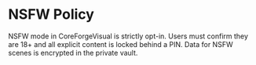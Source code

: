 # NSFW Policy

NSFW mode in CoreForgeVisual is strictly opt-in. Users must confirm they are 18+ and all explicit content is locked behind a PIN. Data for NSFW scenes is encrypted in the private vault.
